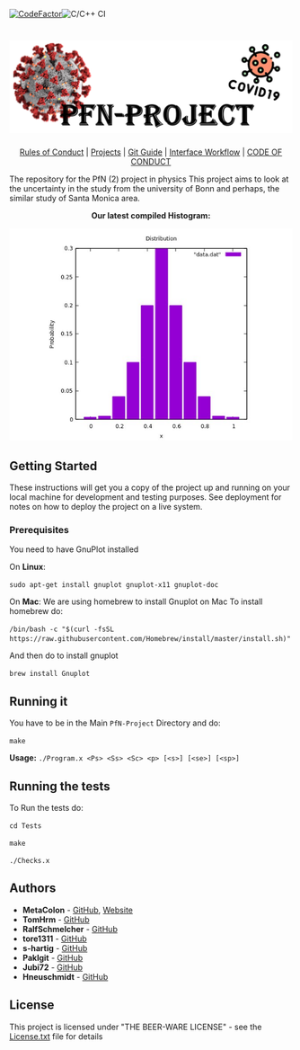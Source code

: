 [![CodeFactor](https://www.codefactor.io/repository/github/metacolon/pfn-project/badge)](https://www.codefactor.io/repository/github/metacolon/pfn-project)![C/C++ CI](https://github.com/MetaColon/PfN-Project/workflows/C/C++%20CI/badge.svg)
<h1 align="center">
  <img src="images/Banner.png" alt="Banner" />
</h1>
<p align="center">
  <a href="https://github.com/MetaColon/PfN-Project/wiki/Rules-of-Conduct">Rules of Conduct</a> |
  <a href="https://github.com/MetaColon/PfN-Project/wiki/Projects">Projects</a> |
  <a href="https://github.com/MetaColon/PfN-Project/wiki/Git-Guide">Git Guide</a> |
  <a href="https://github.com/MetaColon/PfN-Project/wiki/Interface-Workflow">Interface Workflow</a> |
  <a href="https://github.com/MetaColon/PfN-Project/blob/master/CODE_OF_CONDUCT.md">CODE OF CONDUCT</a>
</p>
The repository for the PfN (2) project in physics
This project aims to look at the uncertainty in the study from the university of Bonn and perhaps, the similar study of Santa Monica area.
<p align="center">
    <b>
      Our latest compiled Histogram:
    </b>  
</p>
<p align="center">
  <img src="images/Histogram.jpeg" alt="Histogram"/>
</p>

## Getting Started

These instructions will get you a copy of the project up and running on your local machine for development and testing purposes. See deployment for notes on how to deploy the project on a live system.

### Prerequisites

You need to have GnuPlot installed

On **Linux**:

`
sudo apt-get install gnuplot gnuplot-x11 gnuplot-doc 
`

On **Mac**:
We are using homebrew to install Gnuplot on Mac
To install homebrew do:

`/bin/bash -c "$(curl -fsSL https://raw.githubusercontent.com/Homebrew/install/master/install.sh)"`

And then do to install gnuplot

`
brew install Gnuplot
`

## Running it
You have to be in the Main `PfN-Project` Directory and do:

`make`

**Usage:** `./Program.x <Ps> <Ss> <Sc> <p> [<s>] [<se>] [<sp>]`

## Running the tests
To Run the tests do:


`cd Tests`

`make`

`./Checks.x`

## Authors

* **MetaColon** - [GitHub](https://github.com/MetaColon), [Website](http://teemze.de)
* **TomHrm** - [GitHub](https://github.com/TomHrm)
* **RalfSchmelcher** - [GitHub](https://github.com/RalfSchmelcher)
* **tore1311** - [GitHub](https://github.com/tore1311)
* **s-hartig** - [GitHub](https://github.com/s-hartig)
* **Paklgit** - [GitHub](https://github.com/Paklgit)
* **Jubi72** - [GitHub](https://github.com/Jubi72)
* **Hneuschmidt** - [GitHub](https://github.com/Hneuschmidt)

## License

This project is licensed under "THE BEER-WARE LICENSE" - see the [License.txt](License.txt) file for details
